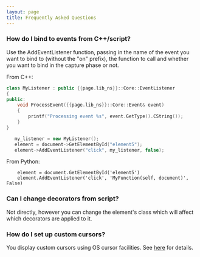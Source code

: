 ```yaml
---
layout: page
title: Frequently Asked Questions
---
```


### How do I bind to events from C++/script?

Use the AddEventListener function, passing in the name of the event you want to bind to (without the "on" prefix), the function to call and whether you want to bind in the capture phase or not.

From C++:

```cpp
class MyListener : public {{page.lib_ns}}::Core::EventListener
{
public:
	void ProcessEvent({{page.lib_ns}}::Core::Event& event)
	{
		printf("Processing event %s", event.GetType().CString());
	}
}
```

```cpp
   my_listener = new MyListener();
   element = document->GetElementById("element5");
   element->AddEventListener("click", my_listener, false);
```

From Python:

```
	element = document.GetElementById('element5')
	element.AddEventListener('click', 'MyFunction(self, document)', False)
```

### Can I change decorators from script?

Not directly, however you can change the element's class which will affect which decorators are applied to it.

### How do I set up custom cursors?

You display custom cursors using OS cursor facilities. See [here](cpp_manual/contexts.html#mouse-cursor) for details.
